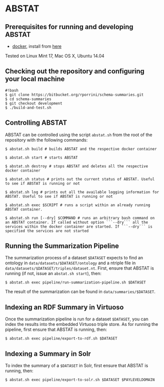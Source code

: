 # ABSTAT

## Prerequisites for running and developing ABSTAT

* [docker](https://docs.docker.com/), install from [here](https://docs.docker.com/installation/)

Tested on Linux Mint 17, Mac OS X, Ubuntu 14.04

## Checking out the repository and configuring your local machine
```
#!bash
$ git clone https://bitbucket.org/rporrini/schema-summaries.git
$ cd schema-summaries
$ git checkout development
$ ./build-and-test.sh
```

## Controlling ABSTAT

ABSTAT can be controlled using the script ```abstat.sh``` from the root of the repository with the following commands:
```
$ abstat.sh build # builds ABSTAT and the respective docker container
```
```
$ abstat.sh start # starts ABSTAT
```
```
$ abstat.sh destroy # stops ABSTAT and deletes all the respective docker container
```
```
$ abstat.sh status # prints out the current status of ABSTAT. Useful to see if ABSTAT is running or not
```
```
$ abstat.sh log # prints out all the available logging information for ABSTAT. Useful to see if ABSTAT is running or not
```
```
$ abstat.sh exec $SCRIPT # runs a script within an already running ABSTAT container.
```
```
$ abstat.sh run [--dry] $COMMAND # runs an arbitrary bash command on an ABSTAT container. If called without option ```--dry``` all the services within the docker container are started. If ```--dry``` is specified the services are not started
```

## Running the Summarization Pipeline

The summarization process of a dataset ```$DATASET``` expects to find an ontology in ```data/datasets/$DATASET/ontology``` and a ntriple file in ```data/datasets/$DATASET/triples/dataset.nt```. First, ensure that ABSTAT is running (if not, issue an ```abstat.sh start```), then:
```
$ abstat.sh exec pipeline/run-summarization-pipeline.sh $DATASET
```
The result of the summarization can be found in ```data/summaries/$DATASET```.


## Indexing an RDF Summary in Virtuoso

Once the summarization pipeline is run for a dataset ```$DATASET```, you can index the results into the embedded Virtuoso triple store. As for running the pipeline, first ensure that ABSTAT is running, then:
```
$ abstat.sh exec pipeline/export-to-rdf.sh $DATASET
```

## Indexing a Summary in Solr

To index the summary of a ```$DATASET``` in Solr, first ensure that ABSTAT is running, then:
```
$ abstat.sh exec pipeline/export-to-solr.sh $DATASET $PAYLEVELDOMAIN
```
